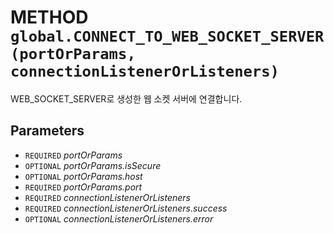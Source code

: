 # METHOD `global.CONNECT_TO_WEB_SOCKET_SERVER(portOrParams, connectionListenerOrListeners)`
WEB_SOCKET_SERVER로 생성한 웹 소켓 서버에 연결합니다.

## Parameters
* `REQUIRED` *portOrParams*
* `OPTIONAL` *portOrParams.isSecure*
* `OPTIONAL` *portOrParams.host*
* `REQUIRED` *portOrParams.port*
* `REQUIRED` *connectionListenerOrListeners*
* `REQUIRED` *connectionListenerOrListeners.success*
* `OPTIONAL` *connectionListenerOrListeners.error*
